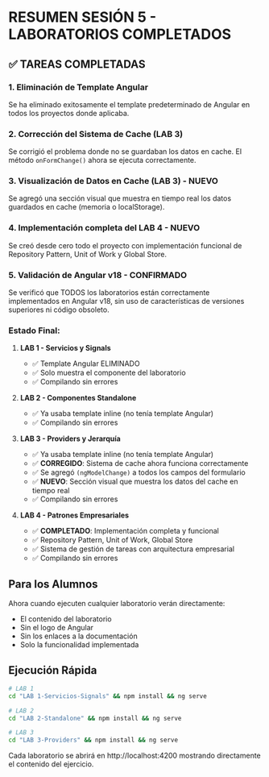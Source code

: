 # RESUMEN SESIÓN 5 - LABORATORIOS COMPLETADOS

## ✅ TAREAS COMPLETADAS

### 1. Eliminación de Template Angular
Se ha eliminado exitosamente el template predeterminado de Angular en todos los proyectos donde aplicaba.

### 2. Corrección del Sistema de Cache (LAB 3)
Se corrigió el problema donde no se guardaban los datos en cache. El método `onFormChange()` ahora se ejecuta correctamente.

### 3. Visualización de Datos en Cache (LAB 3) - NUEVO
Se agregó una sección visual que muestra en tiempo real los datos guardados en cache (memoria o localStorage).

### 4. Implementación completa del LAB 4 - NUEVO
Se creó desde cero todo el proyecto con implementación funcional de Repository Pattern, Unit of Work y Global Store.

### 5. Validación de Angular v18 - CONFIRMADO
Se verificó que TODOS los laboratorios están correctamente implementados en Angular v18, sin uso de características de versiones superiores ni código obsoleto.

### Estado Final:

1. **LAB 1 - Servicios y Signals**
   - ✅ Template Angular ELIMINADO
   - ✅ Solo muestra el componente del laboratorio
   - ✅ Compilando sin errores

2. **LAB 2 - Componentes Standalone**
   - ✅ Ya usaba template inline (no tenía template Angular)
   - ✅ Compilando sin errores

3. **LAB 3 - Providers y Jerarquía**
   - ✅ Ya usaba template inline (no tenía template Angular)
   - ✅ **CORREGIDO**: Sistema de cache ahora funciona correctamente
   - ✅ Se agregó `(ngModelChange)` a todos los campos del formulario
   - ✅ **NUEVO**: Sección visual que muestra los datos del cache en tiempo real
   - ✅ Compilando sin errores

4. **LAB 4 - Patrones Empresariales**
   - ✅ **COMPLETADO**: Implementación completa y funcional
   - ✅ Repository Pattern, Unit of Work, Global Store
   - ✅ Sistema de gestión de tareas con arquitectura empresarial
   - ✅ Compilando sin errores

## Para los Alumnos

Ahora cuando ejecuten cualquier laboratorio verán directamente:
- El contenido del laboratorio
- Sin el logo de Angular
- Sin los enlaces a la documentación
- Solo la funcionalidad implementada

## Ejecución Rápida

```bash
# LAB 1
cd "LAB 1-Servicios-Signals" && npm install && ng serve

# LAB 2
cd "LAB 2-Standalone" && npm install && ng serve

# LAB 3
cd "LAB 3-Providers" && npm install && ng serve
```

Cada laboratorio se abrirá en http://localhost:4200 mostrando directamente el contenido del ejercicio.